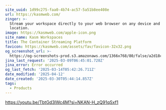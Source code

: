 ```yaml
---
site_uuid: 1d99c275-faa0-4b74-ac57-5a51b8ee408e
url: https://kasmweb.com/
zinger: >-
  Stream your workspace directly to your web browser on any device and from any
  location.
image: https://kasmweb.com/apple-icon.png
site_name: Kasm Workspaces
title: The Container Streaming Platform
favicon: https://kasmweb.com/assets/fav/favicon-32x32.png
og_screenshot_url: >-
  https://og-screenshots-prod.s3.amazonaws.com/1366x768/80/false/a2d18cd142f42134c8e575c8e177f669010d29bac0946f1048470562e30f672e.jpeg
jina_last_request: '2025-03-09T06:45:01.728Z'
jina_error: Error occurred
og_last_fetch: '2025-03-14T05:42:26.711Z'
date_modified: '2025-04-12'
date_created: '2025-03-30T05:44:14.857Z'
tags:
  - Products
---
```




























https://youtu.be/TbtGd3lWc4M?si=NKAN-H_zQ91qSxf1
